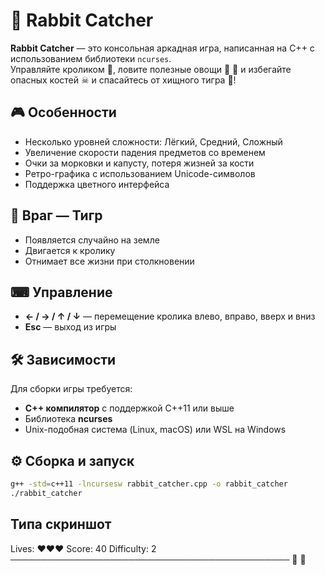 # 🐇 Rabbit Catcher

**Rabbit Catcher** — это консольная аркадная игра, написанная на C++ с использованием библиотеки `ncurses`.  
Управляйте кроликом 🐇, ловите полезные овощи 🥕 🥬 и избегайте опасных костей ☠ и спасайтесь от хищного тигра 🐯!

## 🎮 Особенности

- Несколько уровней сложности: Лёгкий, Средний, Сложный
- Увеличение скорости падения предметов со временем
- Очки за морковки и капусту, потеря жизней за кости
- Ретро-графика с использованием Unicode-символов
- Поддержка цветного интерфейса

## 🐯 Враг — Тигр

- Появляется случайно на земле
- Двигается к кролику
- Отнимает все жизни при столкновении

## ⌨ Управление

- **← / → / ↑ / ↓** — перемещение кролика влево, вправо, вверх и вниз
- **Esc** — выход из игры

## 🛠 Зависимости

Для сборки игры требуется:

- **C++ компилятор** с поддержкой C++11 или выше
- Библиотека **ncurses**
- Unix-подобная система (Linux, macOS) или WSL на Windows

## ⚙️ Сборка и запуск

```bash
g++ -std=c++11 -lncursesw rabbit_catcher.cpp -o rabbit_catcher
./rabbit_catcher
```

## Типа скриншот
Lives: ❤❤❤
Score: 40
Difficulty: 2
─────────────────────────────────────────────
                      🐇
                      🥕
